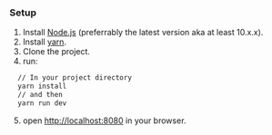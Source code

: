 ### Setup

1.  Install [Node.js](https://nodejs.org/en/) (preferrably the latest version aka at least 10.x.x).
2.  Install [yarn](https://yarnpkg.com/lang/en/).
3.  Clone the project.
4.  run:
```bash
  // In your project directory
  yarn install
  // and then
  yarn run dev
```
5.  open [http://localhost:8080](http://localhost:8080) in your browser.

